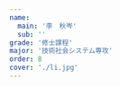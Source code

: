 ```yaml
---
name:
  main: '李　秋岑'
  sub: ''
grade: '修士課程'
major: '技術社会システム専攻'
order: 8
cover: './li.jpg'
---
```

